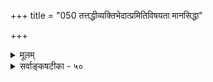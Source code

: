 +++
title = "050 तत्तद्धीव्यक्तिभेदात्प्रमितिविषयता मानसिद्धा"

+++
<details><summary>मूलम्</summary>

तत्तद्धीव्यक्तिभेदात्प्रमितिविषयता मानसिद्धा घटादौ प्रत्यक्षत्वं च तद्वत्तदिदमुभयमध्यक्षसिद्धं तथैव ।  
इत्थं तद्वृत्त्यवृत्तिव्यतिकरकलहैः केवलान्वय्यपोहे दुर्वारः शून्यवादो न तमभिमनुषे स्थापयन् किञ्चिदिष्टम् ॥ ५० ॥
</details>

<details><summary>सर्वाङ्कषटीका - ५०</summary>

क 

ननु शपथमात्रेण न वस्तुसिद्धिः । उक्ताक्षेपाः परिहार्यन्तामिति वदत उत्तरमाह - तत्तद्धीत्यादि । घटादौ प्रमेये **प्रमितिविषयता** = प्रमेयत्वम् **तत्तद्धीव्यक्तिभेदात्** =प्रातिस्विकतत्तद्ज्ञानभेदात् **मानसिद्धा** = भिन्नतयैव प्रमाणसिद्धा, न तु प्रमेयत्वं नाम कश्चनाखण्डः पदार्थः । प्रमाविषयत्वरूपप्रमेयत्व एवैवमिति न मन्तव्यम् । प्रमाविशेषरूपप्रत्यक्षविषयत्वादावपीदं समानमित्याह - प्रत्यक्षत्वं **च** = प्रत्यक्षविषत्वमपि **तद्वत्** = तत्तद्ज्ञानभेदेन विषयभेदेन भिन्नमेव । तदिदम् **उभयम्** = प्रमेयत्वं प्रत्यक्षत्वं चेति तदिदमुभयमपि तथैव **अध्यक्षसिद्धम्** = प्रत्यक्षत्वेनैव प्रत्यक्षानुभवसिद्धम् । न्यायशास्त्रेऽनुव्यवसायरूपमानसप्रत्यक्षविषयम्, सिद्धान्ते तु स्वप्रकाशत्वात्, स्वप्रकाशत्वेऽपि वेद्यत्वाङ्गीकारात् तथैव प्रत्यक्षसिद्धम् । 'ममोत्पन्नं ज्ञानं प्रमा ' ‘घटविषयकप्रत्यक्षज्ञानवानहम्' इत्याद्यनुभवस्य संप्रतिपन्नत्वात् । एवं प्रत्यक्षविषयप्रत्यक्षादीनामनुभवसिद्धत्वेन, विषयभेदादात्माश्रयादीनां नैवावकाशः ॥ 

एवं सत्यपि **इत्थम्** =पूर्वोक्तरीत्या **तद्वृत्त्यवृत्तिव्यतिकरकलहैः** = **तद्वृत्यवृत्त्योः** = प्रमेयत्वं प्रमेयत्वे वर्तते, न वा? इत्यादिभिः आत्माश्रयादिमिश्रणपूर्वकैः **कलहैः** = दूषणोद्भावनैः **केवलान्वय्यपोहे** =केवलान्वयिनो 

593 



निरासे **शून्यवादः** = सर्वापलापवादः **दुर्वारः** = वारयितुमशक्यः । 'घटः अनित्यः' इत्युक्ते अनित्यत्वं नित्यम्, उतानित्यम्? आद्ये अनित्येऽनित्यत्वे नित्यत्वं कथं स्यात् ? द्वितीये अनित्यत्वं यद्यनित्यम्, तर्हि घटस्यानित्यत्वनिवृत्त्या घटनित्यत्वप्रसङ्गः इत्येवं रीत्या सर्वस्यापि खण्डयितुं शक्यत्वात् शून्यवाद एव पर्यवसानं स्यात् । न चेष्टापत्तिः, कुतः ? किञ्चिदिष्टं **स्थापयन्** = केवलान्वयिनं निराकुर्वन्नपि त्वं न हि शून्यवादी । इतरानुमानं स्थापयन् **तम्** = शून्यवादम् न **अभिमनुषे** = न ह्यङ्गीकरोषि । वादीन्द्रः खलु केवलान्वयिनं परं खण्डयति, न तु माध्यमिकवत् सर्वम् । अतस्तस्यानिष्टप्रसङ्गः प्रतिपाद्यते । तथा च केवलान्वय्यङ्गीकारे न किमपि बाधकमित्यर्थः ॥ 

ननु भोः!'घटोऽनित्यः' इति व्यवहारः कथं समर्थनीयः ? युक्तं समाधानमुच्यताम् । न भेतव्यम्। अनित्यत्वं घटेऽनित्यमेवास्तु । तावता तन्निवृत्तौ घटस्य नित्यत्वं स्यादित्यापादनं तु बालिशभावकृतम् । घटगतमनित्यत्वं घटस्य सत्ताकाल एव निवर्तत इति को वा वदति बुद्धिमान् । घटस्य यावान् कालः, तावानेव कालस्तद्गतानामनित्यत्वादिधर्माणाम् । अत एव घटेन साकमेव अनित्यत्वादयो निवर्तेरन् । तथा च तदा घटस्यापि निवृत्तत्वात्, कस्य नित्यत्वमापाद्यते मेधाविना तेन? अत एवैतादृशास्तर्का कुतर्का इत्यु- च्यन्ते । वस्तुतस्तु एतादृशा धर्मा एव शब्दविकल्परूपाः । अत एव प्रमेयनिश्चयमन्तरा तर्कप्रयोगः वक्तुः श्रोतुश्च न कदापि हितमावहेत् ॥ 

अत एवोच्यते शब्दवर्धनं वर्ज्यतामिति । प्रमेयश्चिन्त्यतां गाढमसंकीर्णं यथा तथा ॥ न शक्नुवन्ति ये वैतन्मृदुलास्तु स्वभावतः । तेषां कृते हि खल्वाहुरिदं वचनमादरात् ॥ शास्त्रज्ञानं बहुकेशं बुद्धेश्चलनकारणम् । उपदेशाद्धरिं बुद्धा विरमेदिति निश्चितम् ॥ रागद्वेषादिना ख्यातिलाभपूजादिनापि वा । स्वैरं हि वदतां नूनं दुर्गतिः स्यान्न संशयः ॥ 

1 

E 

नन्वेवं प्रमेयत्वं प्रमारूपज्ञानभेदेन भिन्नं यदि, तर्हि केवलान्वयित्वं कथं स्यात् । एवञ्च 'घटोऽभिधेयः, प्रमेयत्वात्, पटवत्' इति प्रयोगो वा कथम्? पटगतप्रमेयत्वस्य घटगतप्रमेयत्वस्य च भिन्नत्वेन व्याप्तिग्रहणं वा कथमिति चेत्, अये सुरगुरो ! 'पर्वतो वह्निमान् धूमात्' इति प्रयोगे किं पर्वतीयवह्निधूमयोर्व्याप्तिः महानसे गृहीता, येन महानसादिः दृष्टान्तीक्रियते । हन्तैवं वदता त्वया 'विशेषेऽनुगमाभावात् सामान्ये सिद्धसाधनात्' इत्यादिकमेव पुनर्गीयते । तर्हि समाधानमपि तत्रोक्तमधीयताम् । अतः सामान्यरूपेण प्रयोगेऽपि न कश्चिद्दोषः ॥ 

। 

1 

ननु कं वञ्चयसि ? तत्र हि धूमत्वादिर्जातिरनुगमकोऽस्ति । प्रमेयत्वादौ तु जातिर्नास्ति किलेति चेत्; जातिशून्यासु जातिषु जातिरित्यनुगतप्रतीतिः किं नास्ति? अस्ति, किन्तु न जातिः, किन्तूपाधिरिति चेत्, तद्वदेवात्रापि भविष्यति । वस्तुतस्तु जातेस्तत्त्वं तन्निरूपणे भविष्यति (अद्र. 111 ) । बहुषु पदार्थेषु अनुगत- व्यवहारः प्रायः अनुगतबुद्ध्युपाधिक एव । शास्त्रकाराः किल शास्त्रीयव्यवहारार्थमेव कांश्चिच्छदान् प्रकल्पयन्ति । यथा शशशृङ्गादिशब्दाः । अयं विषयः पूर्वमेव (बु. 18) निरूपितः । तादृशाः शब्दाः लोकेतत्त्वमुक्ताकलापः 

594 

[ केवलान्वयिन आवश्यकता ] 

274. 

ख्यातत्वात् शब्दवाच्यो विमतिविषय इत्यादिरूपे तु साध्ये 

व्यर्थोऽसौ हेतुरित्थं विमतिसमुदयासंभवादित्ययुक्तम् । व्याघातव्यक्त्यभावात् श्रुतिशकलबलात् कूटयुक्त्यादिभिर्वा 

पाकः कश्चित् प्रमुह्यन् प्रमितिगतिकथापक्त्रिमैर्हि प्रबोध्यः ॥51॥ 

न क्वापि दृश्येरन् । अत एवासकृदुच्यते शब्दवर्धनं न कर्तव्यमिति । अर्थशून्यशब्दानां वर्धनेन बुद्धिरपि शब्दमात्रालम्बना तथैव वर्धेत चेत्, सिकतानिर्मितप्रासादवत् स्वयं विशीर्येत । अत एव शिक्षणीयं भवति- 

शब्दस्य वर्धनं नैव कर्तव्यं स्वहितेप्सुभिः । शब्दराशिमहारण्यप्रवेशात्किल पण्डिताः ॥ दिङ्मूढा इव तत्रैव भ्रमेयुर्विफलं बत! बुद्धिभ्रंशः क्रमेण स्यात् बुद्धिनाशस्ततो भवेत् ॥ बुद्धिनाशात्प्रणाशः स्यादिति गीताऽवधार्यताम् । यावत्प्रमेयशुद्धिः स्यात् वक्तव्यं तावदेव हि ॥ सर्वत्रैव ह्यनुभवोऽन्वेषणीयो विमर्शकैः । शब्दराशिमहारण्यप्रवेशो वर्ज्यतां ध्रुवम् ॥ 

। 

प्रशाम्येयुर्विवादास्तु स्वयमेव क्रमेण हि । शान्तिश्च सुलभा सर्वश्रेयोमूलं न संशयः ॥ ५० ॥
</details>
